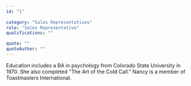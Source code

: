 ```yaml
---
id: "1"
 
category: "Sales Representatives"
role: "Sales Representative"
qualifications: ""

quote: ""
quoteAuthor: ""
---
```


[Editing your profile]: https://github.com/SSWConsulting/People/wiki/3.-Editing-your-profile

Education includes a BA in psychology from Colorado State University in 1970. She also completed "The Art of the Cold Call." Nancy is a member of Toastmasters International.

